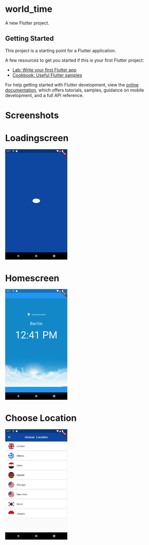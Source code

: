 # world_time

A new Flutter project.

## Getting Started

This project is a starting point for a Flutter application.

A few resources to get you started if this is your first Flutter project:

- [Lab: Write your first Flutter app](https://docs.flutter.dev/get-started/codelab)
- [Cookbook: Useful Flutter samples](https://docs.flutter.dev/cookbook)

For help getting started with Flutter development, view the
[online documentation](https://docs.flutter.dev/), which offers tutorials,
samples, guidance on mobile development, and a full API reference.

# Screenshots
<h1> Loadingscreen </h1>
<p float="left">
  <img src="https://github.com/mrunali8975/world_time_flutter/blob/master/Screenshots/Screenshot_20221204_171119.png" width = 200/>
</p>

<h1> Homescreen </h1>
<p float="left">
  <img src="https://github.com/mrunali8975/world_time_flutter/blob/master/Screenshots/Screenshot_20221204_171151.png" width = 200/>
</p>

<h1> Choose Location </h1>
<p float="left">
  <img src="https://github.com/mrunali8975/world_time_flutter/blob/master/Screenshots/Screenshot_20221204_171209.png" width = 200/>
</p>
